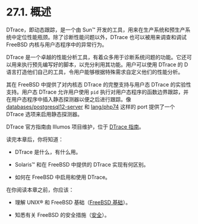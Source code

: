 # 27.1. 概述

DTrace，即动态跟踪，是一个由 Sun™ 开发的工具，用来在生产系统和预生产系统中定位性能瓶颈。除了诊断性能问题以外，DTrace 也可以被用来调查和调试 FreeBSD 内核与用户态程序中的异常行为。

DTrace 是一个卓越的性能分析工具，有着众多用于诊断系统问题的功能。它还可以用来执行预先编写好的脚本，以充分利用其功能。用户可以使用 DTrace 的 D 语言打造他们自己的工具，令用户能够根据特殊需求自定义他们的性能分析。

其在 FreeBSD 中提供了对内核态 DTrace 的完整支持与用户态 DTrace 的实验性支持。用户态 DTrace 允许用户使用 `pid` 执行对用户态程序的函数边界跟踪，并在用户态程序中插入静态探测器以便之后进行跟踪。像 [databases/postgresql12-server](https://cgit.freebsd.org/ports/tree/databases/postgresql12-server/pkg-descr) 和 [lang/php74](https://cgit.freebsd.org/ports/tree/lang/php74/pkg-descr) 这样的 port 提供了一个 DTrace 选项来启用静态探测器。

DTrace 官方指南由 Illumos 项目维护，位于 [DTrace 指南](http://dtrace.org/guide)。

读完本章后，你将知道：

- DTrace 是什么，有什么用。

- Solaris™ 和在 FreeBSD 中提供的 DTrace 实现有何区别。

- 如何在 FreeBSD 中启用和使用 DTrace。

在你阅读本章之前，你应该：

- 理解 UNIX® 和 FreeBSD 基础（[FreeBSD 基础](https://docs.freebsd.org/en/books/handbook/basics/index.html#basics)）。

- 知悉有关 FreeBSD 的安全措施（[安全](https://docs.freebsd.org/en/books/handbook/security/index.html#security)）。